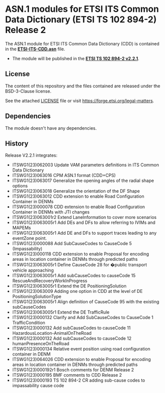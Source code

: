 # ASN.1 modules for ETSI ITS Common Data Dictionary (ETSI TS 102 894-2) Release 2

The ASN.1 module for ETSI ITS Common Data Dictionary (CDD) is contained in the **[ETSI-ITS-CDD.asn](ETSI-ITS-CDD.asn)** file.
* The module will be published in the **[ETSI TS 102 894-2 v2.2.1](https://www.etsi.org/deliver/etsi_ts/102800_102899/10289402/02.02.01_60/ts_10289402v020201p.pdf)**.

## License

The content of this repository and the files contained are released under the BSD-3-Clause license.

See the attached [LICENSE](LICENSE) file or visit https://forge.etsi.org/legal-matters.

## Dependencies

The module doesn't have any dependencies.

## History

Release V2.2.1 integrates:
- ITSWG1(23)062003   Update VAM parameters definitions in ITS Common Data Dictionary
- ITSWG1(23)063016   CPM ASN.1 format (CDD+CPS)
- ITSWG1(23)063017   Generalize the opening angles of the radial shape options
- ITSWG1(23)063018   Generalize the orientation of the DF Shape
- ITSWG1(23)063012   CDD extension to enable Road Configuration Container in DENMs
- ITSWG1(23)000078   CDD extension to enable Road Configuration Container in DENMs with JTI changes
- ITSWG1(23)063001r2 Extend LaneInformation to cover more scenarios
- ITSWG1(23)063005r1 Add DEs and DFs to allow referring to IVIMs and MAPEMs
- ITSWG1(23)063005r1 Add DE and DFs to support traces leading to any eventZone point.
- ITSWG1(23)000088   Add SubCauseCodes to CauseCode 5 (Impassability)
- ITSWG1(23)000118   CDD extension to enable Proposal for encoding areas in location container in DENMs through predicted paths
- ITSWG1(23)063005r1 Define CauseCode 28 for �public transport vehicle approaching
- ITSWG1(23)063005r1 Add subCauseCodes to causeCode 15 RescueAndRecoveryWorkInProgress
- ITSWG1(23)063005r1 Extend the DE PositioningSolution
- ITSWG1(23)063009   Adding one option in CDD at the level of DE PositioningSolutionType
- ITSWG1(23)063005r1 Align definition of CauseCode 95  with the existing subCauseCodes
- ITSWG1(23)063005r1 Extend the DE TrafficRule
- ITSWG1(23)000132   Clarify and Add SubCauseCodes to CauseCode 1 TrafficCondition
- ITSWG1(23)000132   Add subCauseCodes to causeCode 11 HazardousLocation-AnimalOnTheRoad
- ITSWG1(23)000132   Add subCauseCodes to causeCode 12 humanPresenceOnTheRoad
- ITSWG1(23)000134   Relative event position using road configuration container in DENM
- ITSWG1(23)064026   CDD extension to enable Proposal for encoding areas in location container in DENMs through predicted paths
- ITSWG1(23)000192r1 Bosch comments for DENM Release 2
- ITSWG1(23)000195   BMF comments to CDD Release 2
- ITSWG1(23)000193	 TS 102 894-2 CR adding sub-cause codes to impassability cause code

